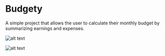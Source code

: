 # Budgety

A simple project that allows the user to calculate their monthly budget by summarizing earnings and expenses. 




![alt text](https://github.com/nerooc/budgety/blob/master/budgety_preview_1.png)





![alt text](https://github.com/nerooc/budgety/blob/master/budgety_preview_2.png)
